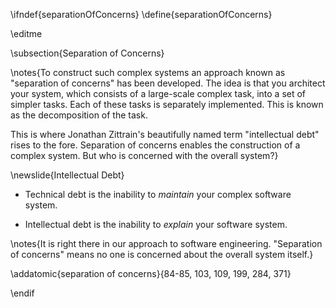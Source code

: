 \ifndef{separationOfConcerns}
\define{separationOfConcerns}

\editme


\subsection{Separation of Concerns}

\notes{To construct such complex systems an approach known as "separation of
concerns" has been developed. The idea is that you architect your
system, which consists of a large-scale complex task, into a set of
simpler tasks. Each of these tasks is separately implemented. This is
known as the decomposition of the task.

This is where Jonathan Zittrain's beautifully named term "intellectual
debt" rises to the fore. Separation of concerns enables the construction
of a complex system. But who is concerned with the overall system?}

\newslide{Intellectual Debt}

-   Technical debt is the inability to *maintain* your complex software
    system.

-   Intellectual debt is the inability to *explain* your software
    system.

\notes{It is right there in our approach to software engineering. "Separation
of concerns" means no one is concerned about the overall system itself.}

\addatomic{separation of concerns}{84-85, 103, 109, 199, 284, 371}

\endif
